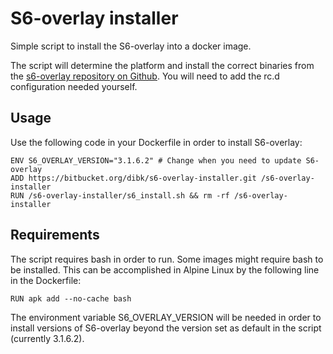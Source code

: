 # S6-overlay installer

Simple script to install the S6-overlay into a docker image.

The script will determine the platform and install the correct binaries from the [s6-overlay repository on Github](https://github.com/just-containers/s6-overlay). You will need to add the rc.d configuration needed yourself.

## Usage

Use the following code in your Dockerfile in order to install S6-overlay:

```
ENV S6_OVERLAY_VERSION="3.1.6.2" # Change when you need to update S6-overlay
ADD https://bitbucket.org/dibk/s6-overlay-installer.git /s6-overlay-installer
RUN /s6-overlay-installer/s6_install.sh && rm -rf /s6-overlay-installer
```

## Requirements

The script requires bash in order to run. Some images might require bash to be installed. This can be accomplished in Alpine Linux by the following line in the Dockerfile:
```
RUN apk add --no-cache bash
```

The environment variable S6_OVERLAY_VERSION will be needed in order to install versions of S6-overlay beyond the version set as default in the script (currently 3.1.6.2).